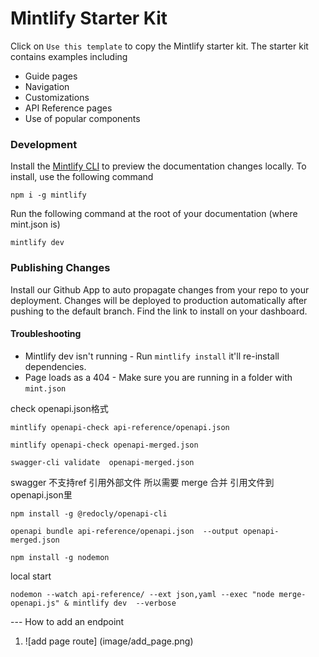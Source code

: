 # Mintlify Starter Kit

Click on `Use this template` to copy the Mintlify starter kit. The starter kit contains examples including

- Guide pages
- Navigation
- Customizations
- API Reference pages
- Use of popular components

### Development

Install the [Mintlify CLI](https://www.npmjs.com/package/mintlify) to preview the documentation changes locally. To install, use the following command

```
npm i -g mintlify
```

Run the following command at the root of your documentation (where mint.json is)

```
mintlify dev
```

### Publishing Changes

Install our Github App to auto propagate changes from your repo to your deployment. Changes will be deployed to production automatically after pushing to the default branch. Find the link to install on your dashboard. 

#### Troubleshooting

- Mintlify dev isn't running - Run `mintlify install` it'll re-install dependencies.
- Page loads as a 404 - Make sure you are running in a folder with `mint.json`




check openapi.json格式
```
mintlify openapi-check api-reference/openapi.json 

mintlify openapi-check openapi-merged.json

swagger-cli validate  openapi-merged.json
```


swagger 不支持ref 引用外部文件  所以需要 merge 合并 引用文件到 openapi.json里

```
npm install -g @redocly/openapi-cli

openapi bundle api-reference/openapi.json  --output openapi-merged.json

```

```
npm install -g nodemon
```

local start 
```
nodemon --watch api-reference/ --ext json,yaml --exec "node merge-openapi.js" & mintlify dev  --verbose 
```




--- How to add an endpoint
1. ![add page route] (image/add_page.png)



